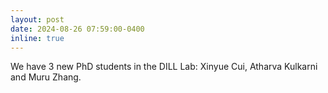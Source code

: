 ```yaml
---
layout: post
date: 2024-08-26 07:59:00-0400
inline: true
---
```


We have 3 new PhD students in the DILL Lab: Xinyue Cui, Atharva Kulkarni and Muru Zhang.
